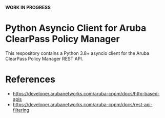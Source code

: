 **WORK IN PROGRESS**

# Python Asyncio Client for Aruba ClearPass Policy Manager 

This respository contains a Python 3.8+ asyncio client for the Aruba ClearPass
Policy Manager REST API.

# References

* https://developer.arubanetworks.com/aruba-cppm/docs/http-based-apis
* https://developer.arubanetworks.com/aruba-cppm/docs/rest-api-filtering